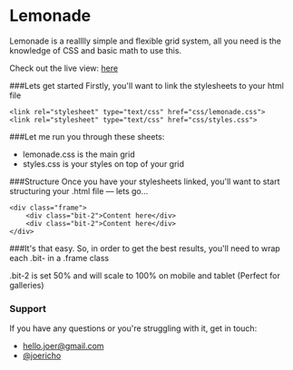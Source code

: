 Lemonade
====
Lemonade is a realllly simple and flexible grid system, all you need is the knowledge of CSS and basic math to use this.

Check out the live view: [here](http://lemonade.im)

###Lets get started
Firstly, you'll want to link the stylesheets to your html file

```
<link rel="stylesheet" type="text/css" href="css/lemonade.css">
<link rel="stylesheet" type="text/css" href="css/styles.css">
```
###Let me run you through these sheets:
- lemonade.css is the main grid
- styles.css is your styles on top of your grid

###Structure
Once you have your stylesheets linked, you'll want to start structuring your
.html file — lets go...

```
<div class="frame">
	<div class="bit-2">Content here</div>
	<div class="bit-2">Content here</div>
</div>
```
###It's that easy.
So, in order to get the best results, you'll need to wrap each .bit- in a .frame class

.bit-2 is set 50% and will scale to 100% on mobile and tablet (Perfect for galleries)

### Support
If you have any questions or you're struggling with it, get in touch:
- [hello.joer@gmail.com](mailto:hello.joer@gmail.com)
- [@joericho](http://twitter.com/joericho)
